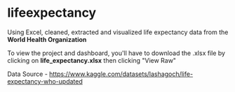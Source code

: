 # lifeexpectancy

Using Excel, cleaned, extracted and visualized life expectancy data from the **World Health Organization** 

To view the project and dashboard, you'll have to download the .xlsx file by clicking on **life_expectancy.xlsx** then clicking "View Raw"

Data Source - https://www.kaggle.com/datasets/lashagoch/life-expectancy-who-updated
